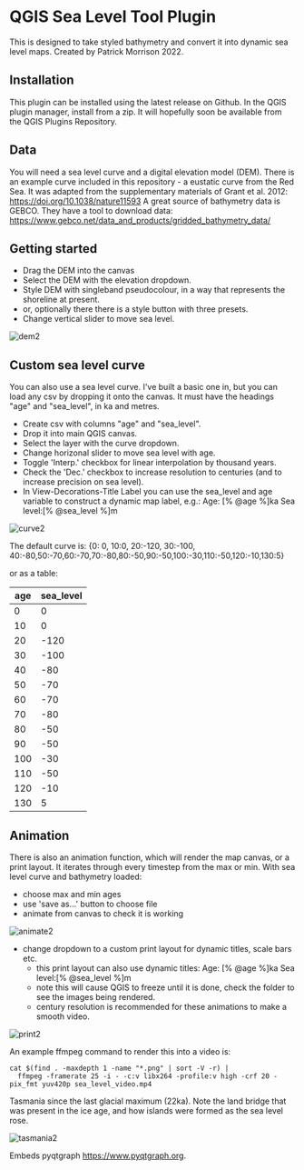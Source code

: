 # QGIS Sea Level Tool Plugin
This is designed to take styled bathymetry and convert it into dynamic sea level maps.
Created by Patrick Morrison 2022.

## Installation

This plugin can be installed using the latest release on Github. In the QGIS plugin manager, install from a zip. It will hopefully soon be available from the QGIS Plugins Repository.

## Data
You will need a sea level curve and a digital elevation model (DEM). 
There is an example curve included in this repository - a eustatic curve from the Red Sea. It was adapted from the supplementary materials of Grant et al. 2012: https://doi.org/10.1038/nature11593
A great source of bathymetry data is GEBCO. They have a tool to download data: https://www.gebco.net/data_and_products/gridded_bathymetry_data/

## Getting started
- Drag the DEM into the canvas
- Select the DEM with the elevation dropdown.
- Style DEM with singleband pseudocolour, in a way that represents the shoreline at present.
- or, optionally there there is a style button with three presets.
- Change vertical slider to move sea level.

![dem2](https://user-images.githubusercontent.com/2309844/229721275-7a5a846a-eb3b-41a4-b81b-3703103703b6.gif)

## Custom sea level curve

You can also use a sea level curve.
I've built a basic one in, but you can load any csv by dropping it onto the canvas.
It must have the headings "age" and "sea_level", in ka and metres.

- Create csv with columns "age" and "sea_level".
- Drop it into main QGIS canvas.
- Select the layer with the curve dropdown.
- Change horizonal slider to move sea level with age.
- Toggle 'Interp.' checkbox for linear interpolation by thousand years.
- Check the 'Dec.' checkbox to increase resolution to centuries (and to increase precision on sea level). 
- In View-Decorations-Title Label you can use the sea_level and age variable to construct a dynamic map label,
 e.g.: Age: [% @age %]ka Sea level:[% @sea_level %]m 
 
![curve2](https://user-images.githubusercontent.com/2309844/229721327-4929743b-9abe-4f06-93f3-55e83b5ef8b8.gif)

The default curve is:
{0: 0, 10:0, 20:-120, 30:-100, 40:-80,50:-70,60:-70,70:-80,80:-50,90:-50,100:-30,110:-50,120:-10,130:5}

or as a table:

| age   | sea_level |
|-------|-----------|
| 0     | 0         |
| 10    | 0         |
| 20    | -120      |
| 30    | -100      |
| 40    | -80       |
| 50    | -70       |
| 60    | -70       |
| 70    | -80       |
| 80    | -50       |
| 90    | -50       |
| 100   | -30       |
| 110   | -50       |
| 120   | -10       |
| 130   | 5         |

## Animation

There is also an animation function, which will render the map canvas, or a print layout.
It iterates through every timestep from the max or min.
With sea level curve and bathymetry loaded:
- choose max and min ages
- use 'save as...' button to choose file
- animate from canvas to check it is working

![animate2](https://user-images.githubusercontent.com/2309844/229721371-5c33e0c0-00d8-4210-ad71-b7d86b694b3e.gif)

- change dropdown to a custom print layout for dynamic titles, scale bars etc.
  - this print layout can also use dynamic titles: Age: [% @age %]ka Sea level:[% @sea_level %]m 
  - note this will cause QGIS to freeze until it is done, check the folder to see the images being rendered.
  - century resolution is recommended for these animations to make a smooth video.
  
![print2](https://user-images.githubusercontent.com/2309844/229721413-0dc216ea-cae3-447e-813a-c70b42ae163f.gif)

An example ffmpeg command to render this into a video is:
```
cat $(find . -maxdepth 1 -name "*.png" | sort -V -r) |
  ffmpeg -framerate 25 -i - -c:v libx264 -profile:v high -crf 20 -pix_fmt yuv420p sea_level_video.mp4
```

Tasmania since the last glacial maximum (22ka). Note the land bridge that was present in the ice age, and how islands were formed as the sea level rose.

![tasmania2](https://user-images.githubusercontent.com/2309844/229721573-6b63f31d-02ee-43b3-a18e-a2bb6585b963.gif)

Embeds pyqtgraph https://www.pyqtgraph.org.


